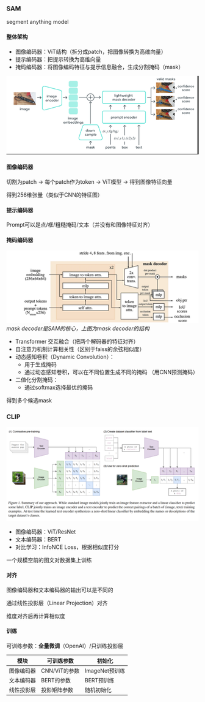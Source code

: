 ### SAM
segment anything model

#### 整体架构
- 图像编码器：ViT结构（拆分成patch，把图像转换为高维向量）
- 提示编码器：把提示转换为高维向量
- 掩码编码器：将图像编码特征与提示信息融合，生成分割掩码（mask）

![alt text](images/transformers_for_nlp_and_cv/image_rename24.png)

#### 图像编码器

切割为patch -> 每个patch作为token -> ViT模型 -> 得到图像特征向量

得到256维张量（类似于CNN的特征图）

#### 提示编码器

Prompt可以是点/框/粗糙掩码/文本（并没有和图像特征对齐）

#### 掩码编码器

![alt text](images/transformers_for_nlp_and_cv/image_rename23.png)
*mask decoder是SAM的核心，上图为mask decoder的结构*

- Transformer 交互融合（把两个解码器的特征对齐）
- 自注意力机制计算相关性（区别于faiss的余弦相似度）
- 动态感知卷积（Dynamic Convolution）：
    - 用于生成掩码
    - 通过动态感知卷积，可以在不同位置生成不同的掩码
    （用CNN预测掩码）
- 二值化分割掩码：
    - 通过softmax选择最优的掩码

得到多个候选mask

### CLIP
![alt text](images/transformers_for_nlp_and_cv/image_rename27.png)

- 图像编码器：ViT/ResNet
- 文本编码器：BERT
- 对比学习：InfoNCE Loss，根据相似度打分

一个规模空前的图文对数据集上训练

#### 对齐
图像编码器和文本编码器的输出可以是不同的

通过线性投影层（Linear Projection）对齐

维度对齐后再计算相似度

#### 训练
可训练参数：**全量微调**（OpenAI）/只训练投影层

| 模块 | 可训练参数 | 初始化 |
|------|------------|--------|
| 图像编码器 | CNN/ViT的参数 | ImageNet预训练 |
| 文本编码器 | BERT的参数 | BERT预训练 |
| 线性投影层 | 投影矩阵参数 | 随机初始化 |